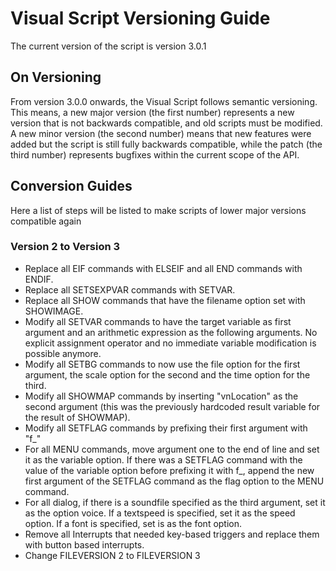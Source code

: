 # Visual Script Versioning Guide
The current version of the script is version 3.0.1
## On Versioning
From version 3.0.0 onwards, the Visual Script follows semantic versioning. This means, a new major version (the first number) represents a new version that is not backwards compatible, and old scripts must be modified. A new minor version (the second number) means that new features were added but the script is still fully backwards compatible, while the patch (the third number) represents bugfixes within the current scope of the API.
## Conversion Guides
Here a list of steps will be listed to make scripts of lower major versions compatible again
### Version 2 to Version 3
- Replace all EIF commands with ELSEIF and all END commands with ENDIF.
- Replace all SETSEXPVAR commands with SETVAR.
- Replace all SHOW commands that have the filename option set with SHOWIMAGE.
- Modify all SETVAR commands to have the target variable as first argument and an arithmetic expression as the following arguments. No explicit assignment operator and no immediate variable modification is possible anymore.
- Modify all SETBG commands to now use the file option for the first argument, the scale option for the second and the time option for the third.
- Modify all SHOWMAP commands by inserting "vnLocation" as the second argument (this was the previously hardcoded result variable for the result of SHOWMAP).
- Modify all SETFLAG commands by prefixing their first argument with "f_"
- For all MENU commands, move argument one to the end of line and set it as the variable option. If there was a SETFLAG command with the value of the variable option before prefixing it with f_, append the new first argument of the SETFLAG command as the flag option to the MENU command.
- For all dialog, if there is a soundfile specified as the third argument, set it as the option voice. If a textspeed is specified, set it as the speed option. If a font is specified, set is as the font option.
- Remove all Interrupts that needed key-based triggers and replace them with button based interrupts.
- Change FILEVERSION 2 to FILEVERSION 3
